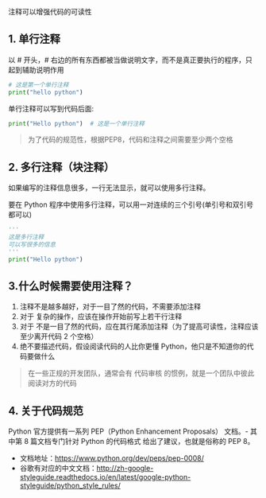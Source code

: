 注释可以增强代码的可读性

## 1. 单行注释

以 # 开头，# 右边的所有东西都被当做说明文字，而不是真正要执行的程序，只起到辅助说明作用
```python
# 这是第一个单行注释
print("hello python")
```
单行注释可以写到代码后面:
```python
print("Hello python")  # 这是一个单行注释
```
> 为了代码的规范性，根据PEP8，代码和注释之间需要至少两个空格

## 2. 多行注释（块注释）

如果编写的注释信息很多，一行无法显示，就可以使用多行注释。

要在 Python 程序中使用多行注释，可以用一对连续的三个引号(单引号和双引号都可以)

```python
'''
这是多行注释
可以写很多的信息
'''
print("Hello python")  
```

## 3.什么时候需要使用注释？

1. 注释不是越多越好，对于一目了然的代码，不需要添加注释
2. 对于 复杂的操作，应该在操作开始前写上若干行注释
3. 对于 不是一目了然的代码，应在其行尾添加注释（为了提高可读性，注释应该至少离开代码 2 个空格）
4. 绝不要描述代码，假设阅读代码的人比你更懂 Python，他只是不知道你的代码要做什么
>在一些正规的开发团队，通常会有 代码审核 的惯例，就是一个团队中彼此阅读对方的代码

## 4. 关于代码规范

Python 官方提供有一系列 PEP（Python Enhancement Proposals） 文档。- 其中第 8 篇文档专门针对 Python 的代码格式 给出了建议，也就是俗称的 PEP 8。
- 文档地址：https://www.python.org/dev/peps/pep-0008/
- 谷歌有对应的中文文档：http://zh-google-styleguide.readthedocs.io/en/latest/google-python-styleguide/python_style_rules/
